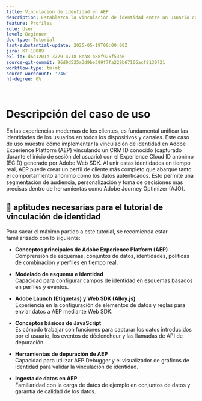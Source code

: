 ```yaml
---
title: Vinculación de identidad en AEP
description: Establezca la vinculación de identidad entre un usuario conocido (CRMID) y un visitante web anónimo (ECID), lo que permite perfiles unificados para la personalización en tiempo real y Offer Decisioning en Adobe Journey Optimizer (AJO).
feature: Profiles
role: User
level: Beginner
doc-type: Tutorial
last-substantial-update: 2025-05-19T00:00:00Z
jira: KT-18089
exl-id: d6a1201a-3779-4718-8ea8-b88f925f53b6
source-git-commit: 96d9d525a3d9be399f7fa229b67166acf8130721
workflow-type: tm+mt
source-wordcount: '246'
ht-degree: 0%

---
```


# Descripción del caso de uso

En las experiencias modernas de los clientes, es fundamental unificar las identidades de los usuarios en todos los dispositivos y canales. Este caso de uso muestra cómo implementar la vinculación de identidad en Adobe Experience Platform (AEP) vinculando un CRM ID conocido (capturado durante el inicio de sesión del usuario) con el Experience Cloud ID anónimo (ECID) generado por Adobe Web SDK. Al unir estas identidades en tiempo real, AEP puede crear un perfil de cliente más completo que abarque tanto el comportamiento anónimo como los datos autenticados. Esto permite una segmentación de audiencia, personalización y toma de decisiones más precisas dentro de herramientas como Adobe Journey Optimizer (AJO).

## 🧠 aptitudes necesarias para el tutorial de vinculación de identidad

Para sacar el máximo partido a este tutorial, se recomienda estar familiarizado con lo siguiente:

- **Conceptos principales de Adobe Experience Platform (AEP)**\
  Comprensión de esquemas, conjuntos de datos, identidades, políticas de combinación y perfiles en tiempo real.

- **Modelado de esquema e identidad**\
  Capacidad para configurar campos de identidad en esquemas basados en perfiles y eventos.

- **Adobe Launch (Etiquetas) y Web SDK (Alloy.js)**\
  Experiencia en la configuración de elementos de datos y reglas para enviar datos a AEP mediante Web SDK.

- **Conceptos básicos de JavaScript**\
  Es cómodo trabajar con funciones para capturar los datos introducidos por el usuario, los eventos de déclencheur y las llamadas de API de depuración.

- **Herramientas de depuración de AEP**\
  Capacidad para utilizar AEP Debugger y el visualizador de gráficos de identidad para validar la vinculación de identidad.

- **Ingesta de datos en AEP**\
  Familiaridad con la carga de datos de ejemplo en conjuntos de datos y garantía de calidad de los datos.


